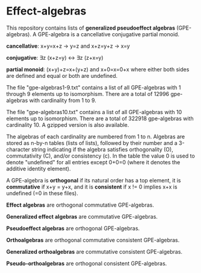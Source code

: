 # Effect-algebras

This repository contains lists of **generalized pseudoeffect algebras** (GPE-algebras). A GPE-algebra is
a cancellative conjugative partial monoid.

**cancellative**: x+y=x+z -> y=z  and  x+z=y+z -> x=y

**conjugative**:  ∃z (x+z=y) <-> ∃z (z+x=y)

**partial monoid**: (x+y)+z=x+(y+z)  and  x+0=x=0+x  where either both sides are defined and equal or both are undefined.

The file "gpe-algebras1-9.txt" contains a list of all GPE-algebras with 1 through 9 elements up to isomorphism.
There are a total of 12996 gpe-algebras with cardinality from 1 to 9.

The file "gpe-algebras10.txt" contains a list of all GPE-algebras with 10 elements up to isomorphism.
There are a total of 322918 gpe-algebras with cardinality 10. A gzipped version is also available.

The algebras of each cardinality are numbered from 1 to n. Algebras are stored as n-by-n tables (lists of lists),
followed by their number and a 3-character string indicating if the algebra satisfies orthogonality (O),
commutativity (C), and/or consistency (c). In the table the value 0 is used to denote "undefined" for all
entries except 0+0=0 (where it denotes the additive identity element).

A GPE-algebra is **orthogonal** if its natural order has a top element, it is **commutative** if x+y = y+x, and it
is **consistent** if x != 0 implies x+x is undefined (=0 in these files).

**Effect algebras** are orthogonal commutative GPE-algebras.

**Generalized effect algebras** are commutative GPE-algebras.

**Pseudoeffect algebras** are orthogonal GPE-algebras.

**Orthoalgebras** are orthogonal commutative consistent GPE-algebras.

**Generalized orthoalgebras** are commutative consistent GPE-algebras.

**Pseudo-orthoalgebras** are orthogonal consistent GPE-algebras.
